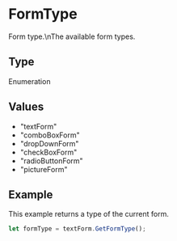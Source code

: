 # FormType

Form type.\nThe available form types.

## Type

Enumeration

## Values

- "textForm"
- "comboBoxForm"
- "dropDownForm"
- "checkBoxForm"
- "radioButtonForm"
- "pictureForm"


## Example

This example returns a type of the current form.

```javascript editor-pdf
let formType = textForm.GetFormType();
```

